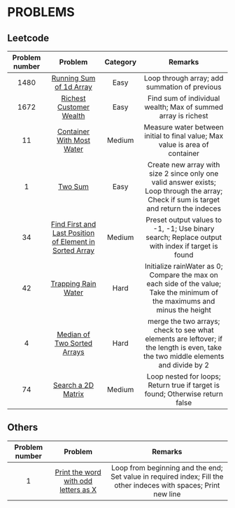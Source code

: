 # PROBLEMS

## Leetcode
| Problem number | Problem | Category | Remarks |
|:-----:|:-----:|:-----:|:----:|
|1480|[Running Sum of 1d Array](./Leetcode/RunningSumOf1dArray.java)|Easy|Loop through array; add summation of previous|
|1672|[Richest Customer Wealth](./Leetcode/RichestCustomerWealth.java)|Easy|Find sum of individual wealth; Max of summed array is richest|
|11|[Container With Most Water](./Leetcode/ContainerWithMostWater.java)|Medium|Measure water between initial to final value; Max value is area of container|
|1|[Two Sum](./Leetcode/TwoSum.java)|Easy|Create new array with size 2 since only one valid answer exists; Loop through the array; Check if sum is target and return the indeces|
|34|[Find First and Last Position of Element in Sorted Array](./Leetcode/FindFirstAndLastPositionOfElementInSortedArray.java)|Medium|Preset output values to -1, -1; Use binary search; Replace output with index if target is found| 
|42|[Trapping Rain Water](./Leetcode/TrappingRainWater.java)|Hard|Initialize rainWater as 0; Compare the max on each side of the value; Take the minimum of the maximums and minus the height|
|4|[Median of Two Sorted Arrays](./Leetcode/MedianOfTwoSortedArrays.java)|Hard|merge the two arrays; check to see what elements are leftover; if the length is even, take the two middle elements and divide by 2|
|74|[Search a 2D Matrix](./Leetcode/SearchA2DMatrix.java )|Medium|Loop nested for loops; Return true if target is found; Otherwise return false|

## Others
| Problem number | Problem | Remarks | 
|:-----:|:-----:|:-----:|
|1| [Print the word with odd letters as X](./Others/WordWithOddLetters.java)|Loop from beginning and the end; Set value in required index; Fill the other indeces with spaces; Print new line|  
